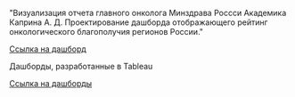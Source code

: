 "Визуализация отчета главного онколога Минздрава Россси Академика
Каприна А. Д. 
Проектирование дашборда отображающего рейтинг
онкологического благополучия регионов России."

[Ссылка на дашборд](https://datalens.yandex/0n8w85jvvruqp?_theme=dark)

Дашборды, разработанные в Tableau

[Cсылка на дашборды](https://public.tableau.com/app/profile/rostislav.zyryanov/vizzes)
